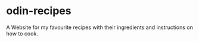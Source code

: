 # odin-recipes
A Website for my favourite recipes with their ingredients and instructions on how to cook.


